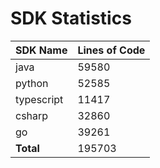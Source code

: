 # SDK Statistics

| SDK Name | Lines of Code |
| -------- | ------------- |
| java | 59580 |
| python | 52585 |
| typescript | 11417 |
| csharp | 32860 |
| go | 39261 |
| **Total** | 195703 |
